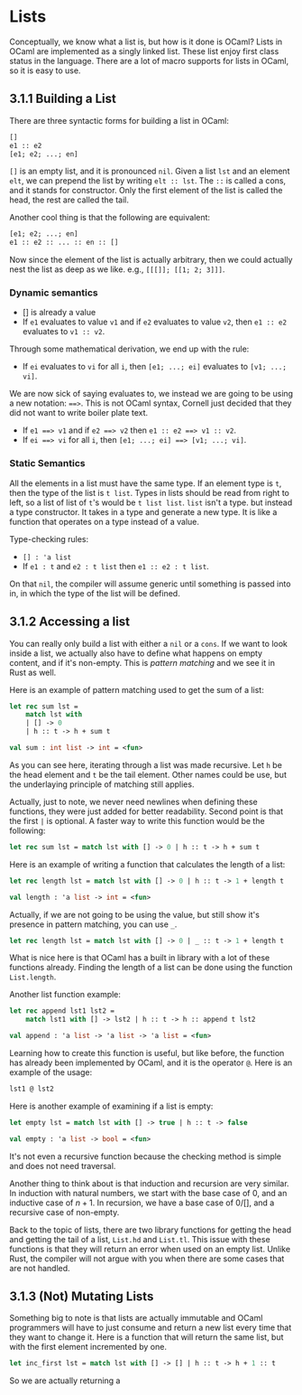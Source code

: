# Lists

Conceptually, we know what a list is, but how is it done is OCaml? Lists in OCaml are implemented as a singly linked list. These list enjoy first class status in the language. There are a lot of macro supports for lists in OCaml, so it is easy to use.

## 3.1.1 Building a List

There are three syntactic forms for building a list in OCaml:

```OCaml
[]
e1 :: e2
[e1; e2; ...; en]
```

`[]` is an empty list, and it is pronounced `nil`.  Given a list `lst` and an element `elt`, we can prepend the list by writing `elt :: lst`. The `::` is called a cons, and it stands for constructor. Only the first element of the list is called the head, the rest are called the tail.

Another cool thing is that the following are equivalent:

```OCaml
[e1; e2; ...; en]
e1 :: e2 :: ... :: en :: []
```

Now since the element of the list is actually arbitrary, then we could actually nest the list as deep as we like. e.g., `[[[]]; [[1; 2; 3]]]`.

### Dynamic semantics

- [] is already a value
- If `e1` evaluates to value `v1` and if `e2` evaluates to value `v2`, then `e1 :: e2` evaluates to `v1 :: v2`.

Through some mathematical derivation, we end up with the rule:

- If `ei` evaluates to `vi` for all `i`, then `[e1; ...; ei]` evaluates to `[v1; ...; vi]`.

We are now sick of saying evaluates to, we instead we are going to be using a new notation: `==>`. This is not OCaml syntax, Cornell just decided that they did not want to write boiler plate text.

- If `e1 ==> v1` and if `e2 ==> v2` then `e1 :: e2 ==> v1 :: v2`.
- If `ei ==> vi` for all `i`, then `[e1; ...; ei] ==> [v1; ...; vi]`.

### Static Semantics

All the elements in a list must have the same type. If an element type is `t`, then the type of the list is `t list`. Types in lists should be read from right to left, so a list of list of `t`'s would be `t list list`. `list` isn't a type. but instead a type constructor. It takes in a type and generate a new type. It is like a function that operates on a type instead of a value.

Type-checking rules:

- `[] : 'a list`
- If `e1 : t` and `e2 : t list` then `e1 :: e2 : t list`.

On that `nil`, the compiler will assume generic until something is passed into in, in which the type of the list will be defined.

## 3.1.2 Accessing a list

You can really only build a list with either a `nil` or a `cons`. If we want to look inside a list, we actually also have to define what happens on empty content, and if it's non-empty. This is *pattern matching* and we see it in Rust as well.

Here is an example of pattern matching used to get the sum of a list:

```OCaml
let rec sum lst =
    match lst with
    | [] -> 0
    | h :: t -> h + sum t

val sum : int list -> int = <fun>
```

As you can see here, iterating through a list was made recursive. Let `h` be the head element and `t` be the tail element. Other names could be use, but the underlaying principle of matching still applies.

Actually, just to note, we never need newlines when defining these functions, they were just added for better readability. Second point is that the first `|` is optional. A faster way to write this function would be the following:

```OCaml
let rec sum lst = match lst with [] -> 0 | h :: t -> h + sum t
```

Here is an example of writing a function that calculates the length of a list:

```OCaml
let rec length lst = match lst with [] -> 0 | h :: t -> 1 + length t
```

```OCaml
val length : 'a list -> int = <fun>
```

Actually, if we are not going to be using the value, but still show it's presence in pattern matching, you can use `_`.

```OCaml
let rec length lst = match lst with [] -> 0 | _ :: t -> 1 + length t
```

What is nice here is that OCaml has a built in library with a lot of these functions already. Finding the length of a list can be done using the function `List.length`.

Another list function example:

```OCaml
let rec append lst1 lst2 =
    match lst1 with [] -> lst2 | h :: t -> h :: append t lst2
```

```OCaml
val append : 'a list -> 'a list -> 'a list = <fun>
```

Learning how to create this function is useful, but like before, the function has already been implemented by OCaml, and it is the operator `@`. Here is an example of the usage:

```OCaml
lst1 @ lst2
```

Here is another example of examining if a list is empty:

```OCaml
let empty lst = match lst with [] -> true | h :: t -> false
```

```OCaml
val empty : 'a list -> bool = <fun>
```

It's not even a recursive function because the checking method is simple and does not need traversal.

Another thing to think about is that induction and recursion are very similar. In induction with natural numbers, we start with the base case of 0, and an inductive case of $n + 1$. In recursion, we have a base case of 0/[], and a recursive case of non-empty.

Back to the topic of lists, there are two library functions for getting the head and getting the tail of a list, `List.hd` and `List.tl`. This issue with these functions is that they will return an error when used on an empty list. Unlike Rust, the compiler will not argue with you when there are some cases that are not handled.

## 3.1.3 (Not) Mutating Lists

Something big to note is that lists are actually immutable and OCaml programmers will have to just consume and return a new list every time that they want to change it. Here is a function that will return the same list, but with the first element incremented by one.

```OCaml
let inc_first lst = match lst with [] -> [] | h :: t -> h + 1 :: t
```

So we are actually returning a 
